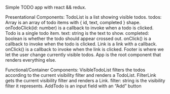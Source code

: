 Simple TODO app with react && redux.

Presentational Components: 
TodoList is a list showing visible todos.
todos: Array is an array of todo items with { id, text, completed } shape.
onTodoClick(id: number) is a callback to invoke when a todo is clicked.
Todo is a single todo item.
text: string is the text to show.
completed: boolean is whether the todo should appear crossed out.
onClick() is a callback to invoke when the todo is clicked.
Link is a link with a callback.
onClick() is a callback to invoke when the link is clicked.
Footer is where we let the user change currently visible todos.
App is the root component that renders everything else.

Functional/Container Components: 
VisibleTodoList filters the todos according to the current visibility filter and renders a TodoList.
FilterLink gets the current visibility filter and renders a Link.
filter: string is the visibility filter it represents.
AddTodo is an input field with an “Add” button
